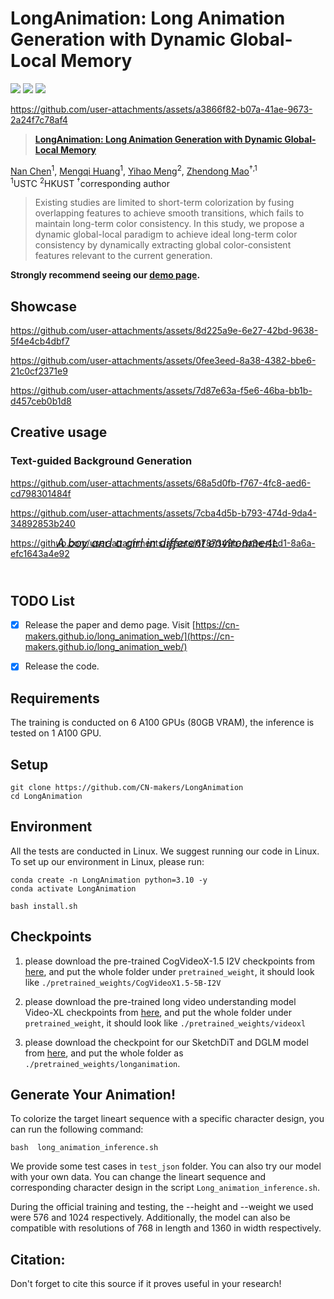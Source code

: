 # LongAnimation: Long Animation Generation with Dynamic Global-Local Memory
<a href="https://cn-makers.github.io/long_animation_web/"><img src="https://img.shields.io/static/v1?label=Project&message=Website&color=blue"></a>
<a href="https://arxiv.org/pdf/"><img src="https://img.shields.io/badge/arXiv-1111.11111-b31b1b.svg"></a>
<a href="https://www.apache.org/licenses/LICENSE-2.0.txt"><img src="https://img.shields.io/badge/License-Apache-yellow"></a>


https://github.com/user-attachments/assets/a3866f82-b07a-41ae-9673-2a24f7c78af4




> <a href="https://cn-makers.github.io/long_animation_web/">**LongAnimation: Long Animation Generation with Dynamic Global-Local Memory**</a>
>

[Nan Chen](https://cn-makers.github.io/)<sup>1</sup>, [Mengqi Huang](https://ken-ouyang.github.io/)<sup>1</sup>, [Yihao Meng](https://openreview.net/profile?id=~Hanlin_Wang2)<sup>2</sup>,  [Zhendong Mao](http://www.huamin.org/index.htm/)<sup>†,1</sup><br>
<sup>1</sup>USTC <sup>2</sup>HKUST <sup>†</sup>corresponding author

> Existing	studies	are	limited	to	short-term	colorization	by	fusing	overlapping	features	to	achieve	smooth	transitions,	which	fails	to maintain	long-term	color	consistency.	In	this	study,	we	propose	a	dynamic	global-local	paradigm	to	achieve	ideal	long-term	color consistency	by	dynamically	extracting	global	color-consistent	features	relevant	to	the	current	generation.	
</p>

**Strongly recommend seeing our [demo page](https://cn-makers.github.io/long_animation_web/).**


## Showcase

https://github.com/user-attachments/assets/8d225a9e-6e27-42bd-9638-5f4e4cb4dbf7

https://github.com/user-attachments/assets/0fee3eed-8a38-4382-bbe6-21c0cf2371e9

https://github.com/user-attachments/assets/7d87e63a-f5e6-46ba-bb1b-d457ceb0b1d8


## Creative usage
### Text-guided Background Generation
https://github.com/user-attachments/assets/68a5d0fb-f767-4fc8-aed6-cd798301484f

https://github.com/user-attachments/assets/7cba4d5b-b793-474d-9da4-34892853b240

https://github.com/user-attachments/assets/6787349b-6a3e-4ed1-8a6a-efc1643a4e92
<div style="text-align:center; margin-top: -50px; margin-bottom: 70px;font-size: 18px; letter-spacing: 0.2px;">
        <em>A boy and a girl in different environment.</em>
</div>
</div>

## TODO List

- [x] Release the paper and demo page. Visit [https://cn-makers.github.io/long_animation_web/](https://cn-makers.github.io/long_animation_web/) 
- [x] Release the code.


## Requirements
The training is conducted on 6 A100 GPUs (80GB VRAM), the inference is tested on 1 A100 GPU. 
## Setup
```
git clone https://github.com/CN-makers/LongAnimation
cd LongAnimation
```

## Environment
All the tests are conducted in Linux. We suggest running our code in Linux. To set up our environment in Linux, please run:
```
conda create -n LongAnimation python=3.10 -y
conda activate LongAnimation

bash install.sh
```


## Checkpoints
1. please download the pre-trained CogVideoX-1.5 I2V  checkpoints from [here](https://huggingface.co/THUDM/CogVideoX1.5-5B-I2V), and put the whole folder under `pretrained_weight`, it should look like `./pretrained_weights/CogVideoX1.5-5B-I2V`

2. please download the pre-trained long video understanding model Video-XL  checkpoints from [here](https://huggingface.co/sy1998/Video_XL/tree/main), and put the whole folder under `pretrained_weight`, it should look like `./pretrained_weights/videoxl`

3. please download the checkpoint for our SketchDiT and DGLM model from [here](https://huggingface.co/CNcreator0331/LongAnimation/tree/main), and put the whole folder as `./pretrained_weights/longanimation`.

   



## Generate Your Animation!
To colorize the target lineart sequence with a specific character design, you can run the following command:
```
bash  long_animation_inference.sh
```


We provide some test cases in  `test_json` folder. You can also try our model with your own data. You can change the lineart sequence and corresponding character design in the script `Long_animation_inference.sh`.

During the official training and testing, the --height and --weight we used were 576 and 1024 respectively. Additionally, the model can also be compatible with resolutions of 768 in length and 1360 in width respectively.



## Citation:
Don't forget to cite this source if it proves useful in your research!
